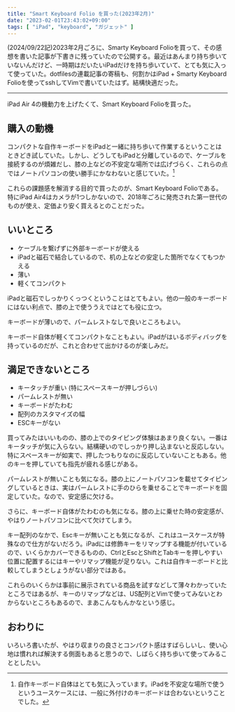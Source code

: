 ```yaml
---
title: "Smart Keyboard Folio を買った(2023年2月)"
date: "2023-02-01T23:43:02+09:00"
tags: [ "iPad", "keyboard", "ガジェット" ]
---
```


(2024/09/22記)2023年2月ごろに、Smarty Keyboard Folioを買って、その感想を書いた記事が下書きに残っていたので公開する。最近はあんまり持ち歩いていないんだけど、一時期はだいたいiPadだけを持ち歩いていて、とても気に入って使っていた。dotfilesの連載記事の寄稿も、何割かはiPad + Smarty Keyboard Folioを使ってsshしてVimで書いていたはず。結構快適だった。

---

iPad Air 4の機動力を上げたくて、Smart Keyboard Folioを買った。

## 購入の動機

コンパクトな自作キーボードをiPadと一緒に持ち歩いて作業するということはときどき試していた。しかし、どうしてもiPadと分離しているので、ケーブルを接続するのが煩雑だし、膝の上などの不安定な場所では広げづらく、これらの点ではノートパソコンの使い勝手にかなわないと感じていた。[^self-built]

[^self-built]: 自作キーボード自体はとても気に入っています。iPadを不安定な場所で使うというユースケースには、一般に外付けのキーボードは合わないということでした。

これらの課題感を解消する目的で買ったのが、Smart Keyboard Folioである。特にiPad Air4はカメラが1つしかないので、2018年ごろに発売された第一世代のものが使え、定価より安く買えるとのことだった。

## いいところ

- ケーブルを繋げずに外部キーボードが使える
- iPadと磁石で結合しているので、机の上などの安定した箇所でなくてもつかえる
- 薄い
- 軽くてコンパクト

iPadと磁石でしっかりくっつくということはとてもよい。他の一般のキーボードにはない利点で、膝の上で使ううえではとても役に立つ。

キーボードが薄いので、パームレストなしで良いところもよい。

キーボード自体が軽くてコンパクトなこともよい。iPadがはいるボディバッグを持っているのだが、これと合わせて出かけるのが楽しみだ。

## 満足できないところ

- キータッチが重い (特にスペースキーが押しづらい)
- パームレストが無い
- キーボードがたわむ
- 配列のカスタマイズの幅
- ESCキーがない

買ってみたはいいものの、膝の上でのタイピング体験はあまり良くない。一番はキータッチが気に入らない。結構硬いのでしっかり押し込まないと反応しない。特にスペースキーが如実で、押したつもりなのに反応していないこともある。他のキーを押していても指先が疲れる感じがある。

パームレストが無いことも気になる。膝の上にノートパソコンを載せてタイピングしているときは、実はパームレストに手のひらを乗せることでキーボードを固定していた。なので、安定感に欠ける。

さらに、キーボード自体がたわむのも気になる。膝の上に乗せた時の安定感が、やはりノートパソコンに比べて欠けてしまう。

キー配列のなかで、Escキーが無いことも気になるが、これはユースケースが特殊なので仕方がないだろう。iPadには修飾キーをリマップする機能が付いているので、いくらかカバーできるものの、CtrlとEscとShiftとTabキーを押しやすい位置に配置するにはキーやリマップ機能が足りない。これは自作キーボードと比較してしまうとしょうがない部分ではある。

これらのいくらかは事前に展示されている商品を試すなどして薄々わかっていたところではあるが、キーのリマップなどは、US配列とVimで使ってみないとわからないところもあるので、まあこんなもんかなという感じ。

## おわりに

いろいろ書いたが、やはり収まりの良さとコンパクト感はすばらしいし、使い心地は慣れれば解決する側面もあると思うので、しばらく持ち歩いて使ってみることとしたい。
